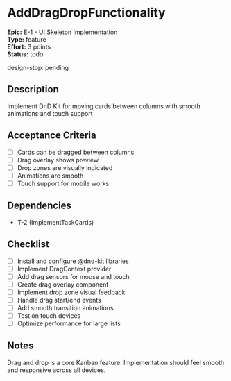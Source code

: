 # AddDragDropFunctionality

**Epic:** E-1 - UI Skeleton Implementation  
**Type:** feature  
**Effort:** 3 points  
**Status:** todo  

design-stop: pending

## Description
Implement DnD Kit for moving cards between columns with smooth animations and touch support

## Acceptance Criteria
- [ ] Cards can be dragged between columns
- [ ] Drag overlay shows preview
- [ ] Drop zones are visually indicated
- [ ] Animations are smooth
- [ ] Touch support for mobile works

## Dependencies
- T-2 (ImplementTaskCards)

## Checklist
- [ ] Install and configure @dnd-kit libraries
- [ ] Implement DragContext provider
- [ ] Add drag sensors for mouse and touch
- [ ] Create drag overlay component
- [ ] Implement drop zone visual feedback
- [ ] Handle drag start/end events
- [ ] Add smooth transition animations
- [ ] Test on touch devices
- [ ] Optimize performance for large lists

## Notes
Drag and drop is a core Kanban feature. Implementation should feel smooth and responsive across all devices. 